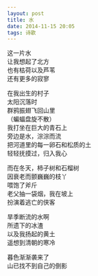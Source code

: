 ```yaml
---
layout: post
title: 水
date: 2014-11-15 20:05
tags: 诗歌
---
```


这一片水  
让我想起了北方  
也有枯荷以及芦苇  
还有更多的寂寥  

在我出生的村子  
太阳沉落时  
群鸦振翅飞回山里  
（蝙蝠盘旋不散）  
我打坐在巨大的青石上  
旁边是水，淙淙而流  
把河道里的每一卵石和松质的土  
轻轻抚摸过，归入我心  

而在冬天，柿子树和石榴树  
因衰老而颤巍巍的枝丫  
喂饱了斧斤  
老父抽一袋烟，我在坡上  
扮演着逃亡的侠客  

旱季断流的水啊  
所遗下的冰渣  
以及我扬起的黄土  
遥想到清朝的寒冷  

暮色渐渐袭来了  
山已找不到自己的倒影   